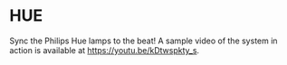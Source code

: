 # HUE
Sync the Philips Hue lamps to the beat! A sample video of the system in action is available at https://youtu.be/kDtwspkty_s.
